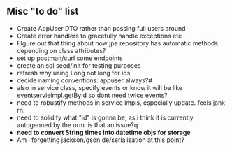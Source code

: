 Misc "to do" list
---
- Create AppUser DTO rather than passing full users around
- Create error handlers to gracefully handle exceptions etc
- FIgure out that thing about how jpa repository has automatic methods depending on class attributes?
- set up postman/curl some endpoints
- create an sql seed/init for testing purposes
- refresh why using Long not long for ids
- decide naming conventions: appuser always?#
- also in service class, specify events or know it will be like eventservieimpl.getById so dont need twice events?
- need to robustify methods in service impls, especially update. feels jank rn.
- need to solidify what "id" is gonna be, as i think it is currently autogenned by the orm. is that an issue?q
- __need to convert String times into datetime objs for storage__
- Am i forgetting jackson/gson de/serialisation at this point?